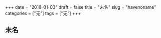 +++
date = "2018-01-03"
draft = false
title = "未名"
slug = "havenoname"
categories = ["无"]
tags = ["无"]
+++

## 未名